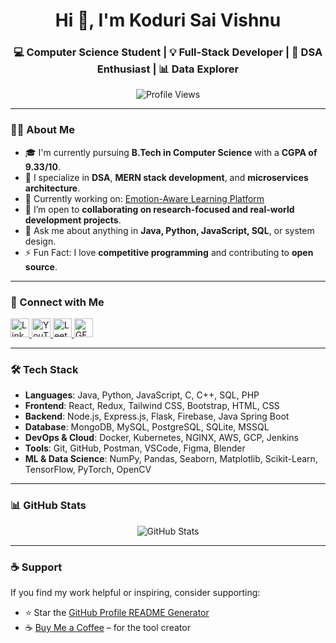 <h1 align="center">Hi 👋, I'm Koduri Sai Vishnu</h1>
<h3 align="center">
    💻 Computer Science Student | 💡 Full-Stack Developer | 🧠 DSA Enthusiast | 📊 Data Explorer
</h3>

<p align="center">
  <img src="https://komarev.com/ghpvc/?username=kodurisaivishnu&label=Profile%20views&color=0e75b6&style=flat" alt="Profile Views" />
</p>

---

### 🧑‍💻 About Me

- 🎓 I'm currently pursuing **B.Tech in Computer Science** with a **CGPA of 9.33/10**.
- 🌱 I specialize in **DSA**, **MERN stack development**, and **microservices architecture**.
- 🔭 Currently working on: [Emotion-Aware Learning Platform](https://github.com/kodurisaivishnu/Emotion-Learning-Microservice)
- 🤝 I’m open to **collaborating on research-focused and real-world development projects**.
- 💬 Ask me about anything in **Java, Python, JavaScript, SQL**, or system design.
- ⚡ Fun Fact: I love **competitive programming** and contributing to **open source**.

---

### 🔗 Connect with Me

<p align="left">
  <a href="https://linkedin.com/in/koduri-sai-vishnu-780b2923b" target="_blank">
    <img src="https://raw.githubusercontent.com/rahuldkjain/github-profile-readme-generator/master/src/images/icons/Social/linked-in-alt.svg" alt="LinkedIn" width="30" height="30"/>
  </a>
  <a href="https://www.youtube.com/c/educationalneeds1283" target="_blank">
    <img src="https://raw.githubusercontent.com/rahuldkjain/github-profile-readme-generator/master/src/images/icons/Social/youtube.svg" alt="YouTube" width="30" height="30"/>
  </a>
  <a href="https://www.leetcode.com/ksv-1288" target="_blank">
    <img src="https://raw.githubusercontent.com/rahuldkjain/github-profile-readme-generator/master/src/images/icons/Social/leet-code.svg" alt="LeetCode" width="30" height="30"/>
  </a>
  <a href="https://auth.geeksforgeeks.org/user/kodurisaxytp" target="_blank">
    <img src="https://raw.githubusercontent.com/rahuldkjain/github-profile-readme-generator/master/src/images/icons/Social/geeks-for-geeks.svg" alt="GFG" width="30" height="30"/>
  </a>
</p>

---

### 🛠️ Tech Stack

- **Languages**: Java, Python, JavaScript, C, C++, SQL, PHP
- **Frontend**: React, Redux, Tailwind CSS, Bootstrap, HTML, CSS
- **Backend**: Node.js, Express.js, Flask, Firebase, Java Spring Boot
- **Database**: MongoDB, MySQL, PostgreSQL, SQLite, MSSQL
- **DevOps & Cloud**: Docker, Kubernetes, NGINX, AWS, GCP, Jenkins
- **Tools**: Git, GitHub, Postman, VSCode, Figma, Blender
- **ML & Data Science**: NumPy, Pandas, Seaborn, Matplotlib, Scikit-Learn, TensorFlow, PyTorch, OpenCV

---

### 📊 GitHub Stats

<p align="center">
  <img src="https://github-readme-stats.vercel.app/api?username=kodurisaivishnu&show_icons=true&theme=tokyonight&hide_border=true&locale=en" alt="GitHub Stats" />
</p>

---

### ☕ Support

If you find my work helpful or inspiring, consider supporting:

- ⭐️ Star the [GitHub Profile README Generator](https://github.com/rahuldkjain/github-profile-readme-generator)
- ☕ [Buy Me a Coffee](https://www.buymeacoffee.com/rahuldkjain) – for the tool creator
